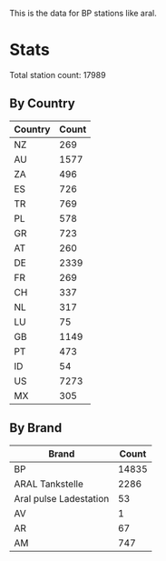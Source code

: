 This is the data for BP stations like aral.


# Stats

Total station count: 17989
## By Country

| Country | Count
| - | - 
| NZ | 269
| AU | 1577
| ZA | 496
| ES | 726
| TR | 769
| PL | 578
| GR | 723
| AT | 260
| DE | 2339
| FR | 269
| CH | 337
| NL | 317
| LU | 75
| GB | 1149
| PT | 473
| ID | 54
| US | 7273
| MX | 305
## By Brand

| Brand | Count
| - | - 
| BP | 14835
| ARAL Tankstelle | 2286
| Aral pulse Ladestation | 53
| AV | 1
| AR | 67
| AM | 747

